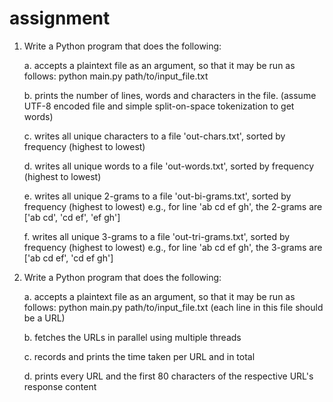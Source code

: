 # assignment


1. Write a Python program that does the following:

    a. accepts a plaintext file as an argument, so that it may be run as follows:
        python main.py path/to/input_file.txt

    b. prints the number of lines, words and characters in the file.
        (assume UTF-8 encoded file and simple split-on-space tokenization to get words)

    c. writes all unique characters to a file 'out-chars.txt', sorted by frequency (highest to lowest)

    d. writes all unique words to a file 'out-words.txt', sorted by frequency (highest to lowest)

    e. writes all unique 2-grams to a file 'out-bi-grams.txt', sorted by frequency (highest to lowest)
        e.g., for line 'ab cd ef gh', the 2-grams are ['ab cd', 'cd ef', 'ef gh']

    f. writes all unique 3-grams to a file 'out-tri-grams.txt', sorted by frequency (highest to lowest)
        e.g., for line 'ab cd ef gh', the 3-grams are ['ab cd ef', 'cd ef gh']


2. Write a Python program that does the following:

    a. accepts a plaintext file as an argument, so that it may be run as follows:
        python main.py path/to/input_file.txt
        (each line in this file should be a URL)

    b. fetches the URLs in parallel using multiple threads

    c. records and prints the time taken per URL and in total

    d. prints every URL and the first 80 characters of the respective URL's response content

